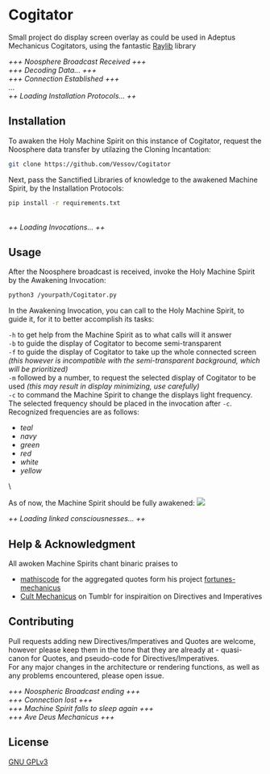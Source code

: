 # Cogitator
Small project do display screen overlay as could be used in Adeptus Mechanicus Cogitators, using the fantastic [Raylib](https://www.raylib.com) library


*+++ Noosphere Broadcast Received +++*\
*+++ Decoding Data... +++*\
*+++ Connection Established +++*\
...\
*++ Loading Installation Protocols... ++*


## Installation

To awaken the Holy Machine Spirit on this instance of Cogitator, request the Noosphere data transfer by utilazing the Cloning Incantation:

```bash
git clone https://github.com/Vessov/Cogitator
```

Next, pass the Sanctified Libraries of knowledge to the awakened Machine Spirit, by the Installation Protocols:
```bash
pip install -r requirements.txt
```

\
*++ Loading Invocations... ++*


## Usage

After the Noosphere broadcast is received, invoke the Holy Machine Spirit by the Awakening Invocation:
```bash
python3 /yourpath/Cogitator.py
```
In the Awakening Invocation, you can call to the Holy Machine Spirit, to guide it, for it to better accomplish its tasks:

`-h` to get help from the Machine Spirit as to what calls will it answer\
`-b` to guide the display of Cogitator to become semi-transparent\
`-f` to guide the display of Cogitator to take up the whole connected screen *(this however is incompatible with the semi-transparent background, which will be prioritized)*\
`-m` followed by a number, to request the selected display of Cogitator to be used *(this may result in display minimizing, use carefully)*\
`-c` to command the Machine Spirit to change the displays light frequency. The selected frequency should be placed in the invocation after `-c`. Recognized frequencies are as follows:
+ *teal*
+ *navy*
+ *green*
+ *red*
+ *white*
+ *yellow*

\

As of now, the Machine Spirit should be fully awakened:
![](https://github.com/Vessov/Cogitator/blob/main/Cogitator.gif)

*++ Loading linked consciousnesses... ++*

## Help & Acknowledgment
All awoken Machine Spirits chant binaric praises to
+ [mathiscode](https://github.com/mathiscode) for the aggregated quotes form his project [fortunes-mechanicus](https://github.com/mathiscode/fortunes-mechanicus)
+ [Cult Mechanicus](http://www.tumblr.com/creedomnissiah) on Tumblr for inspiraition on Directives and Imperatives

## Contributing

Pull requests adding new Directives/Imperatives and Quotes are welcome, however please keep them in the tone that they are already at - quasi-canon for Quotes, and pseudo-code for Directives/Imperatives.\
For any major changes in the architecture or rendering functions, as well as any problems encountered, please open issue.

*+++ Noospheric Broadcast ending +++*\
*+++ Connection lost +++*\
*+++ Machine Spirit falls to sleep again +++*\
*+++ Ave Deus Mechanicus +++*

## License

[GNU GPLv3](https://choosealicense.com/licenses/gpl-3.0/)
